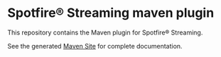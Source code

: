 # Spotfire&reg; Streaming maven plugin

This repository contains the Maven plugin for Spotfire&reg; Streaming.

See the generated [Maven Site](https://tibcosoftware.github.io/tibco-streaming-maven-plugin/2.2.0/ep-maven-plugin/) for complete documentation.
